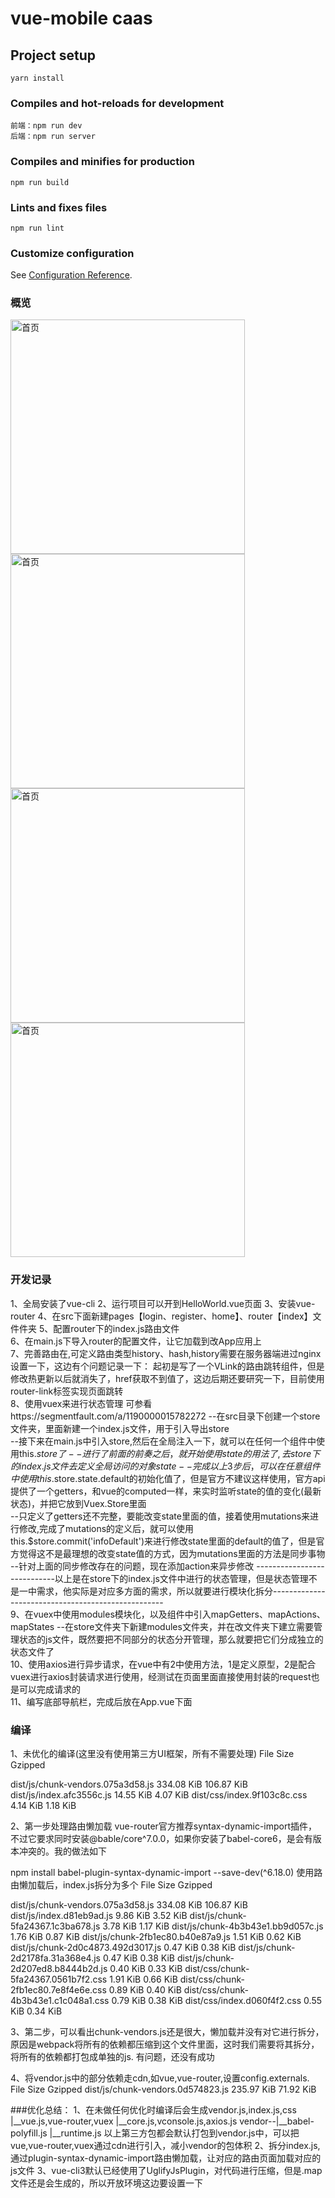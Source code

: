 # vue-mobile caas 

## Project setup
```
yarn install
```
### Compiles and hot-reloads for development
```
前端：npm run dev
后端：npm run server
```
### Compiles and minifies for production
```
npm run build
```
### Lints and fixes files
```
npm run lint
```
### Customize configuration
See [Configuration Reference](https://cli.vuejs.org/config/).


### 概览
<img src="https://github.com/yangdongMC/vue-mobile/blob/master/src/assets/index.jpeg" width="375" margin="20" alt='首页'><img src="https://github.com/yangdongMC/vue-mobile/blob/master/src/assets/list.png" width="375" alt='首页'>  
<img src="https://github.com/yangdongMC/vue-mobile/blob/master/src/assets/video.png" width="375" margin="20" alt='首页'><img src="https://github.com/yangdongMC/vue-mobile/blob/master/src/assets/socket.png" width="375" alt='首页'>  

### 开发记录
1、全局安装了vue-cli
2、运行项目可以开到HelloWorld.vue页面
3、安装vue-router 
4、在src下面新建pages【login、register、home】、router【index】文件件夹
5、配置router下的index.js路由文件  
6、在main.js下导入router的配置文件，让它加载到改App应用上  
7、完善路由在,可定义路由类型history、hash,history需要在服务器端进过nginx设置一下，这边有个问题记录一下：
起初是写了一个VLink的路由跳转组件，但是修改热更新以后就消失了，href获取不到值了，这边后期还要研究一下，目前使用router-link标签实现页面跳转  
8、使用vuex来进行状态管理 可参看https://segmentfault.com/a/1190000015782272
  --在src目录下创建一个store文件夹，里面新建一个index.js文件，用于引入导出store  
  --接下来在main.js中引入store,然后在全局注入一下，就可以在任何一个组件中使用this.$store了  
  --进行了前面的前奏之后，就开始使用state的用法了,去store下的index.js文件去定义全局访问的对象state  
  --完成以上3步后，可以在任意组件中使用this.$store.state.default的初始化值了，但是官方不建议这样使用，官方api提供了一个getters，和vue的computed一样，来实时监听state的值的变化(最新状态)，并把它放到Vuex.Store里面  
  --只定义了getters还不完整，要能改变state里面的值，接着使用mutations来进行修改,完成了mutations的定义后，就可以使用this.$store.commit('infoDefault')来进行修改state里面的default的值了，但是官方觉得这不是最理想的改变state值的方式，因为mutations里面的方法是同步事物  
  --针对上面的同步修改存在的问题，现在添加action来异步修改
----------------------------以上是在store下的index.js文件中进行的状态管理，但是状态管理不是一中需求，他实际是对应多方面的需求，所以就要进行模块化拆分---------------------------------------------------  
9、在vuex中使用modules模块化，以及组件中引入mapGetters、mapActions、mapStates
  --在store文件夹下新建modules文件夹，并在改文件夹下建立需要管理状态的js文件，既然要把不同部分的状态分开管理，那么就要把它们分成独立的状态文件了  
10、使用axios进行异步请求，在vue中有2中使用方法，1是定义原型，2是配合vuex进行axios封装请求进行使用，经测试在页面里面直接使用封装的request也是可以完成请求的  
11、编写底部导航栏，完成后放在App.vue下面

### 编译
1、未优化的编译(这里没有使用第三方UI框架，所有不需要处理)
File                                 Size               Gzipped

  dist/js/chunk-vendors.075a3d58.js    334.08 KiB         106.87 KiB
  dist/js/index.afc3556c.js            14.55 KiB          4.07 KiB
  dist/css/index.9f103c8c.css          4.14 KiB           1.18 KiB

2、第一步处理路由懒加载
vue-router官方推荐syntax-dynamic-import插件，不过它要求同时安装@bable/core^7.0.0，如果你安装了babel-core6，是会有版本冲突的。我的做法如下

npm install babel-plugin-syntax-dynamic-import --save-dev(^6.18.0)
使用路由懒加载后，index.js拆分为多个
File                                    Size              Gzipped

  dist/js/chunk-vendors.075a3d58.js       334.08 KiB        106.87 KiB
  dist/js/index.d81eb9ad.js               9.86 KiB          3.52 KiB
  dist/js/chunk-5fa24367.1c3ba678.js      3.78 KiB          1.17 KiB
  dist/js/chunk-4b3b43e1.bb9d057c.js      1.76 KiB          0.87 KiB
  dist/js/chunk-2fb1ec80.b40e87a9.js      1.51 KiB          0.62 KiB
  dist/js/chunk-2d0c4873.492d3017.js      0.47 KiB          0.38 KiB
  dist/js/chunk-2d2178fa.31a368e4.js      0.47 KiB          0.38 KiB
  dist/js/chunk-2d207ed8.b8444b2d.js      0.40 KiB          0.33 KiB
  dist/css/chunk-5fa24367.0561b7f2.css    1.91 KiB          0.66 KiB
  dist/css/chunk-2fb1ec80.7e8f4e6e.css    0.89 KiB          0.40 KiB
  dist/css/chunk-4b3b43e1.c1c048a1.css    0.79 KiB          0.38 KiB
  dist/css/index.d060f4f2.css             0.55 KiB          0.34 KiB

3、第二步，可以看出chunk-vendors.js还是很大，懒加载并没有对它进行拆分，原因是webpack将所有的依赖都压缩到这个文件里面，这时我们需要将其拆分，将所有的依赖都打包成单独的js.
有问题，还没有成功

4、将vendor.js中的部分依赖走cdn,如vue,vue-router,设置config.externals.
File                                    Size              Gzipped
dist/js/chunk-vendors.0d574823.js       235.97 KiB        71.92 KiB

###优化总结：
1、在未做任何优化时编译后会生成vendor.js,index.js,css
        |__vue.js,vue-router,vuex
        |__core.js,vconsole.js,axios.js
vendor--|__babel-polyfill.js
        |__runtime.js
以上第三方包都会默认打包到vendor.js中，可以把vue,vue-router,vuex通过cdn进行引入，减小vendor的包体积
2、拆分index.js,通过plugin-syntax-dynamic-import路由懒加载，让对应的路由页面加载对应的js文件
3、vue-cli3默认已经使用了UglifyJsPlugin，对代码进行压缩，但是.map文件还是会生成的，所以开放环境这边要设置一下